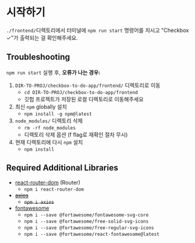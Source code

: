 # 시작하기

`./frontend/`디렉토리에서 터미널에 `npm run start` 명령어를 치시고 "Checkbox ✓"가 출력되는 걸 확인해주세요.

## Troubleshooting

`npm run start` 실행 후, **오류가 나는 경우:**  

1. `DIR-TO-PROJ/checkbox-to-do-app/frontend/` 디렉토리로 이동
    - `cd DIR-TO-PROJ/checkbox-to-do-app/frontend`
    - 깃헙 프로젝트가 저장된 로컬 디렉토리로 이동해주세요
2. 최신 `npm` globally 설치
    - `npm install -g npm@latest`
3. `node_modules/` 디렉토리 삭제
    - `rm -rf node_modules`
    - 디렉토리 삭제 옵션 (f flag로 재확인 절차 무시)
4. 현재 디렉토리에 다시 `npm` 설치
    - `npm install`

## Required Additional Libraries
- [react-router-dom](https://reactrouter.com/en/main) (Router)
    - `npm i react-router-dom`
- ~~[axios](https://github.com/axios/axios)~~
    - ~~`npm i axios`~~
- [fontawesome](https://fontawesome.com/docs/web/use-with/react/)
    - `npm i --save @fortawesome/fontawesome-svg-core`
    - `npm i --save @fortawesome/free-solid-svg-icons`
    - `npm i --save @fortawesome/free-regular-svg-icons`
    - `npm i --save @fortawesome/react-fontawesome@latest`
